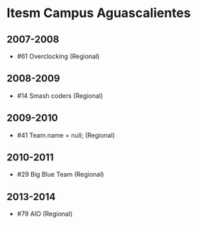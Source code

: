 # Itesm Campus Aguascalientes

## 2007-2008

- #61 Overclocking (Regional)

## 2008-2009

- #14 Smash coders (Regional)

## 2009-2010

- #41 Team.name = null; (Regional)

## 2010-2011

- #29 Big Blue Team (Regional)

## 2013-2014

- #79 AIO (Regional)


